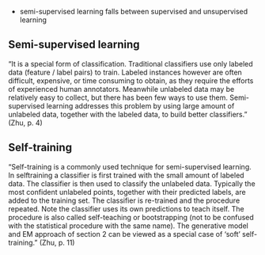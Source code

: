 - semi-supervised learning falls between supervised and unsupervised learning

## Semi-supervised learning
“It is a special form of classification. Traditional classifiers use only labeled data (feature / label pairs) to train. Labeled instances however are often difficult, expensive, or time consuming to obtain, as they require the efforts of experienced human annotators. Meanwhile unlabeled data may be relatively easy to collect, but there has been few ways to use them. Semi-supervised learning addresses this problem by using large amount of unlabeled data, together with the labeled data, to build better classifiers.” (Zhu, p. 4)

## Self-training
“Self-training is a commonly used technique for semi-supervised learning. In selftraining a classifier is first trained with the small amount of labeled data. The classifier is then used to classify the unlabeled data. Typically the most confident unlabeled points, together with their predicted labels, are added to the training set. The classifier is re-trained and the procedure repeated. Note the classifier uses its own predictions to teach itself. The procedure is also called self-teaching or bootstrapping (not to be confused with the statistical procedure with the same name). The generative model and EM approach of section 2 can be viewed as a special case of ‘soft’ self-training.” (Zhu, p. 11)